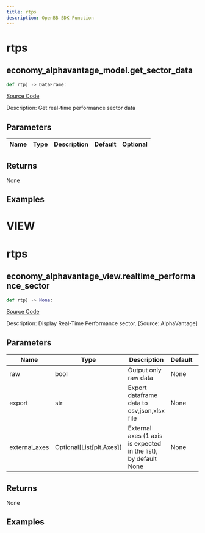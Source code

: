 ```yaml
---
title: rtps
description: OpenBB SDK Function
---
```

# rtps

## economy_alphavantage_model.get_sector_data

```python
def rtp) -> DataFrame:
```
[Source Code](https://github.com/OpenBB-finance/OpenBBTerminal/tree/main/openbb_terminal/economy/alphavantage_model.py#L18)

Description: Get real-time performance sector data

## Parameters

| Name | Type | Description | Default | Optional |
| ---- | ---- | ----------- | ------- | -------- |

## Returns

None

## Examples




# VIEW

# rtps

## economy_alphavantage_view.realtime_performance_sector

```python
def rtp) -> None:
```
[Source Code](https://github.com/OpenBB-finance/OpenBBTerminal/tree/main/openbb_terminal/decorators.py#L26)

Description: Display Real-Time Performance sector. [Source: AlphaVantage]

## Parameters

| Name | Type | Description | Default | Optional |
| ---- | ---- | ----------- | ------- | -------- |
| raw | bool | Output only raw data | None | False |
| export | str | Export dataframe data to csv,json,xlsx file | None | False |
| external_axes | Optional[List[plt.Axes]] | External axes (1 axis is expected in the list), by default None | None | True |

## Returns

None

## Examples

